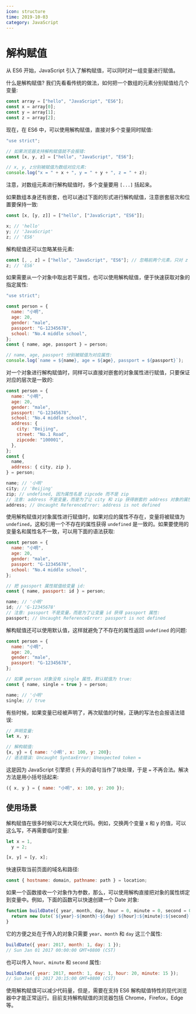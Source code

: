 ```yaml
---
icon: structure
time: 2019-10-03
category: JavaScript
---
```


# 解构赋值

从 ES6 开始，JavaScript 引入了解构赋值，可以同时对一组变量进行赋值。

什么是解构赋值? 我们先看看传统的做法，如何把一个数组的元素分别赋值给几个变量:

```js
const array = ["hello", "JavaScript", "ES6"];
const x = array[0];
const y = array[1];
const z = array[2];
```

现在，在 ES6 中，可以使用解构赋值，直接对多个变量同时赋值:

```js
"use strict";

// 如果浏览器支持解构赋值就不会报错:
const [x, y, z] = ["hello", "JavaScript", "ES6"];

// x, y, z分别被赋值为数组对应元素:
console.log("x = " + x + ", y = " + y + ", z = " + z);
```

注意，对数组元素进行解构赋值时，多个变量要用 `[...]` 括起来。

如果数组本身还有嵌套，也可以通过下面的形式进行解构赋值，注意嵌套层次和位置要保持一致:

```js
const [x, [y, z]] = ["hello", ["JavaScript", "ES6"]];

x; // 'hello'
y; // 'JavaScript'
z; // 'ES6'
```

解构赋值还可以忽略某些元素:

```js
const [, , z] = ["hello", "JavaScript", "ES6"]; // 忽略前两个元素，只对 z 赋值第三个元素
z; // 'ES6'
```

如果需要从一个对象中取出若干属性，也可以使用解构赋值，便于快速获取对象的指定属性:

```js
"use strict";

const person = {
  name: "小明",
  age: 20,
  gender: "male",
  passport: "G-12345678",
  school: "No.4 middle school",
};
const { name, age, passport } = person;

// name, age, passport 分别被赋值为对应属性:
console.log(`name = ${name}, age = ${age}, passport = ${passport}`);
```

对一个对象进行解构赋值时，同样可以直接对嵌套的对象属性进行赋值，只要保证对应的层次是一致的:

```js
const person = {
  name: "小明",
  age: 20,
  gender: "male",
  passport: "G-12345678",
  school: "No.4 middle school",
  address: {
    city: "Beijing",
    street: "No.1 Road",
    zipcode: "100001",
  },
};
const {
  name,
  address: { city, zip },
} = person;

name; // '小明'
city; // 'Beijing'
zip; // undefined, 因为属性名是 zipcode 而不是 zip
// 注意: address 不是变量，而是为了让 city 和 zip 获得嵌套的 address 对象的属性:
address; // Uncaught ReferenceError: address is not defined
```

使用解构赋值对对象属性进行赋值时，如果对应的属性不存在，变量将被赋值为 `undefined`，这和引用一个不存在的属性获得 `undefined` 是一致的。如果要使用的变量名和属性名不一致，可以用下面的语法获取:

```js
const person = {
  name: "小明",
  age: 20,
  gender: "male",
  passport: "G-12345678",
  school: "No.4 middle school",
};

// 把 passport 属性赋值给变量 id:
const { name, passport: id } = person;

name; // '小明'
id; // 'G-12345678'
// 注意: passport 不是变量，而是为了让变量 id 获得 passport 属性:
passport; // Uncaught ReferenceError: passport is not defined
```

解构赋值还可以使用默认值，这样就避免了不存在的属性返回 `undefined` 的问题:

```js
const person = {
  name: "小明",
  age: 20,
  gender: "male",
  passport: "G-12345678",
};

// 如果 person 对象没有 single 属性，默认赋值为 true:
const { name, single = true } = person;

name; // '小明'
single; // true
```

有些时候，如果变量已经被声明了，再次赋值的时候，正确的写法也会报语法错误:

```js
// 声明变量:
let x, y;

// 解构赋值:
{x, y} = { name: '小明', x: 100, y: 200};
// 语法错误: Uncaught SyntaxError: Unexpected token =
```

这是因为 JavaScript 引擎把 `{` 开头的语句当作了块处理，于是 `=` 不再合法。解决方法是用小括号括起来:

```js
({ x, y } = { name: "小明", x: 100, y: 200 });
```

## 使用场景

解构赋值在很多时候可以大大简化代码。例如，交换两个变量 x 和 y 的值，可以这么写，不再需要临时变量:

```js
let x = 1,
  y = 2;

[x, y] = [y, x];
```

快速获取当前页面的域名和路径:

```js
const { hostname: domain, pathname: path } = location;
```

如果一个函数接收一个对象作为参数，那么，可以使用解构直接把对象的属性绑定到变量中。例如，下面的函数可以快速创建一个 Date 对象:

```js
function buildDate({ year, month, day, hour = 0, minute = 0, second = 0 }) {
  return new Date(`${year}-${month}-${day} ${hour}:${minute}:${second}`);
}
```

它的方便之处在于传入的对象只需要 `year`、`month` 和 `day` 这三个属性:

```js
buildDate({ year: 2017, month: 1, day: 1 });
// Sun Jan 01 2017 00:00:00 GMT+0800 (CST)
```

也可以传入 `hour`、`minute` 和 `second` 属性:

```js
buildDate({ year: 2017, month: 1, day: 1, hour: 20, minute: 15 });
// Sun Jan 01 2017 20:15:00 GMT+0800 (CST)
```

使用解构赋值可以减少代码量，但是，需要在支持 ES6 解构赋值特性的现代浏览器中才能正常运行。目前支持解构赋值的浏览器包括 Chrome，Firefox，Edge 等。
